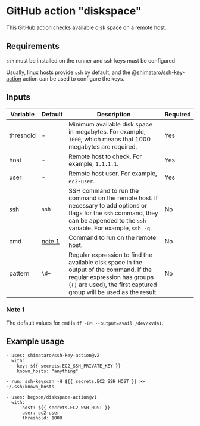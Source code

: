 # GitHub action "diskspace"

This GitHub action checks available disk space on a remote host.

## Requirements

`ssh` must be installed on the runner and ssh keys must be configured.

Usually, linux hosts provide `ssh` by default, and the
[@shimataro/ssh-key-action](https://github.com/shimataro/ssh-key-action)
action can be used to configure the keys.

## Inputs

| Variable | Default |Description | Required |
| --- | --- | --- | --- |
| threshold | - | Minimum available disk space in megabytes. For example, `1000`, which means that 1000 megabytes are required. | Yes |
| host | - | Remote host to check. For example, `1.1.1.1`. | Yes |
| user | - | Remote host user. For example, `ec2-user`.| Yes |
| ssh | `ssh` | SSH command to run the command on the remote host. If necessary to add options or flags for the `ssh` command, they can be appended to the `ssh` variable. For example, `ssh -q`. | No |
| cmd | [note 1](#note-1) | Command to run on the remote host. | No |
| pattern | `\d+` | Regular expression to find the available disk space in the output of the command. If the regular expression has groups (`()` are used), the first captured group will be used as the result. | No |

### Note 1

The default values for `cmd` is `df -BM --output=avail /dev/xvda1`.

## Example usage

    - uses: shimataro/ssh-key-action@v2
      with:
        key: ${{ secrets.EC2_SSH_PRIVATE_KEY }}
        known_hosts: "anything"

    - run: ssh-keyscan -H ${{ secrets.EC2_SSH_HOST }} >> ~/.ssh/known_hosts    
  
    - uses: begoon/diskspace-action@v1
      with:
          host: ${{ secrets.EC2_SSH_HOST }}
          user: ec2-user
          threshold: 1000
